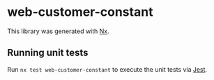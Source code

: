 # web-customer-constant

This library was generated with [Nx](https://nx.dev).

## Running unit tests

Run `nx test web-customer-constant` to execute the unit tests via [Jest](https://jestjs.io).
